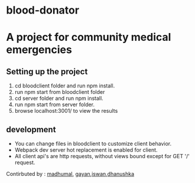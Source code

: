 # blood-donator

<h1>A project for community medical emergencies</h1>

<h2>Setting up the project</h2>

1. cd bloodclient folder and run npm install.
2. run npm start from bloodclient folder
3. cd server folder and run npm install.
4. run npm start from server folder.
5. browse localhost:3001/ to view the results

<h2>development</h2>

* You can change files in bloodclient to customize client behavior.
* Webpack dev server hot replacement is enabled for client.
* All client api's are http requests, without views bound except for GET '/' request.

Contirbuted by : <a href="https://github.com/lahirudevu" >madhumal</a>, <a href="https://github.com/gayancharith" >gayan</a>,<a href="https://github.com/iswanj" >iswan</a>,<a href="https://github.com/spdhanushka" >dhanushka</a>


